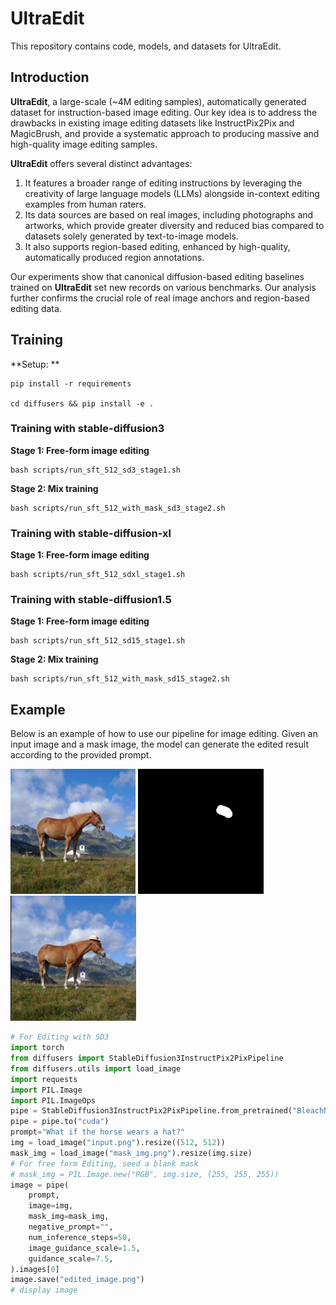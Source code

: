 # UltraEdit
This repository contains code, models, and datasets for UltraEdit.

## Introduction
**UltraEdit**, a large-scale (~4M editing samples), automatically generated dataset for instruction-based image editing. Our key idea is to address the drawbacks in existing image editing datasets like InstructPix2Pix and MagicBrush, and provide a systematic approach to producing massive and high-quality image editing samples. 

**UltraEdit** offers several distinct advantages:  

1. It features a broader range of editing instructions by leveraging the creativity of large language models (LLMs) alongside in-context editing examples from human raters.  
2. Its data sources are based on real images, including photographs and artworks, which provide greater diversity and reduced bias compared to datasets solely generated by text-to-image models.  
3. It also supports region-based editing, enhanced by high-quality, automatically produced region annotations.  

Our experiments show that canonical diffusion-based editing baselines trained on **UltraEdit** set new records on various benchmarks. 
Our analysis further confirms the crucial role of real image anchors and region-based editing data.

## Training

**Setup: ** 

```
pip install -r requirements

cd diffusers && pip install -e .
```

### Training with stable-diffusion3

**Stage 1: Free-form image editing**

```shell
bash scripts/run_sft_512_sd3_stage1.sh
```

**Stage 2: Mix training**

```shell
bash scripts/run_sft_512_with_mask_sd3_stage2.sh
```

### Training with stable-diffusion-xl

**Stage 1: Free-form image editing**

```shell
bash scripts/run_sft_512_sdxl_stage1.sh
```

[//]: # (**Stage 2: Mix training**)

[//]: # ()
[//]: # (```shell)

[//]: # (bash scripts/run_sft_512_with_mask_sd3_stage2.sh)

[//]: # (```)


### Training with stable-diffusion1.5

**Stage 1: Free-form image editing**

```shell
bash scripts/run_sft_512_sd15_stage1.sh
```

**Stage 2: Mix training**

```shell
bash scripts/run_sft_512_with_mask_sd15_stage2.sh
```

## Example
Below is an example of how to use our pipeline for image editing. Given an input image and a mask image, the model can generate the edited result according to the provided prompt.

<p float="left">
  <img src="input.png" width="200" />
  <img src="mask_img.png" width="200" style="border-left:1px solid black;" />
  <img src="editing_result.png" width="200" style="border-left:1px solid black;" />
</p>

```python
# For Editing with SD3
import torch
from diffusers import StableDiffusion3InstructPix2PixPipeline
from diffusers.utils import load_image
import requests
import PIL.Image
import PIL.ImageOps
pipe = StableDiffusion3InstructPix2PixPipeline.from_pretrained("BleachNick/SD3_UltraEdit_w_mask", torch_dtype=torch.float16)
pipe = pipe.to("cuda")
prompt="What if the horse wears a hat?"
img = load_image("input.png").resize((512, 512))
mask_img = load_image("mask_img.png").resize(img.size)
# For free form Editing, seed a blank mask
# mask_img = PIL.Image.new("RGB", img.size, (255, 255, 255))
image = pipe(
    prompt,
    image=img,
    mask_img=mask_img,
    negative_prompt="",
    num_inference_steps=50,
    image_guidance_scale=1.5,
    guidance_scale=7.5,
).images[0]
image.save("edited_image.png")
# display image
```


[//]: # ()
[//]: # (## License)

[//]: # ()
[//]: # (This project is licensed under the terms of the MIT license. See the [LICENSE]&#40;LICENSE.md&#41; file for details.)

[//]: # ()
[//]: # (## Contact)

[//]: # ()
[//]: # (For any questions or issues, please open an issue on GitHub or contact us at support@example.com.)
